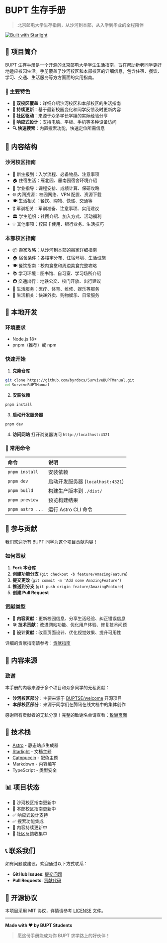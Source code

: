 # BUPT 生存手册

> 北京邮电大学生存指南，从沙河到本部，从入学到毕业的全程陪伴

[![Built with Starlight](https://astro.badg.es/v2/built-with-starlight/tiny.svg)](https://starlight.astro.build)

## 📖 项目简介

BUPT 生存手册是一个开源的北京邮电大学学生生活指南，旨在帮助新老同学更好地适应校园生活。手册覆盖了沙河校区和本部校区的详细信息，包含住宿、餐饮、学习、交通、生活服务等方方面面的实用指南。

### 🎯 主要特色

- **📍 双校区覆盖**：详细介绍沙河校区和本部校区的生活指南
- **🔄 持续更新**：基于最新校园变化和同学反馈及时更新内容  
- **👥 社区驱动**：来源于众多学长学姐的实际经验分享
- **📱 响应式设计**：支持电脑、平板、手机等多种设备访问
- **🔍 快速搜索**：内置搜索功能，快速定位所需信息

## 🏫 内容结构

### 沙河校区指南
- 🎒 新生报到：入学流程、必备物品、注意事项
- 🏠 住宿生活：雁北园、雁南园宿舍环境介绍
- 📖 学业指导：课程安排、成绩计算、保研攻略
- 🌐 内网资源：校园网络、VPN 配置、资源下载
- 🍽️ 生活相关：餐饮、购物、快递、交通等
- 🎖️ 军训相关：军训准备、注意事项、实用建议
- 🏛️ 学生组织：社团介绍、加入方式、活动福利
- 💡 其他事项：校园卡使用、银行业务、生活技巧

### 本部校区指南
- 📦 搬家攻略：从沙河到本部的搬家详细指南
- 🏠 宿舍条件：各楼宇分布、住宿环境、生活设施
- 🍽️ 餐饮指南：校内食堂和周边美食完整攻略
- 📚 学习环境：图书馆、自习室、学习场所介绍
- 🚇 交通出行：地铁公交、校门开放、出行建议
- 🏥 生活服务：医疗、体育、维修、娱乐等服务
- 📱 生活相关：快递外卖、购物娱乐、日常服务

## 🚀 本地开发

### 环境要求

- Node.js 18+ 
- pnpm（推荐）或 npm

### 快速开始

1. **克隆仓库**
```bash
git clone https://github.com/byrdocs/SurviveBUPTManual.git
cd SurviveBUPTManual
```

2. **安装依赖**
```bash
pnpm install
```

3. **启动开发服务器**
```bash
pnpm dev
```

4. **访问网站**
打开浏览器访问 `http://localhost:4321`

### 🧞 常用命令

| 命令 | 说明 |
| :--- | :--- |
| `pnpm install` | 安装依赖 |
| `pnpm dev` | 启动开发服务器 (`localhost:4321`) |
| `pnpm build` | 构建生产版本到 `./dist/` |
| `pnpm preview` | 预览构建结果 |
| `pnpm astro ...` | 运行 Astro CLI 命令 |

## 🤝 参与贡献

我们欢迎所有 BUPT 同学为这个项目贡献内容！

### 如何贡献

1. **Fork 本仓库**
2. **创建功能分支** (`git checkout -b feature/AmazingFeature`)
3. **提交更改** (`git commit -m 'Add some AmazingFeature'`)
4. **推送到分支** (`git push origin feature/AmazingFeature`)
5. **创建 Pull Request**

### 贡献类型

- 📝 **内容贡献**：更新校园信息、分享生活经验、纠正错误信息
- 🛠️ **技术贡献**：改进网站功能、优化用户体验、修复技术问题
- 🎨 **设计贡献**：改善页面设计、优化视觉效果、提升可用性

详细的贡献指南请参考：[贡献指南](./src/content/docs/contributing.md)

## 📄 内容来源

### 致谢

本手册的内容来源于多个项目和众多同学的无私贡献：

- **沙河校区部分**：主要来源于 [BUPTSE/welcome](https://github.com/BUPTSE/welcome) 开源项目
- **本部校区部分**：来源于同学们在腾讯在线文档中的集体创作

感谢所有贡献者的无私分享！完整的致谢名单请查看：[致谢页面](./src/content/docs/acknowledgments.md)

## 🔧 技术栈

- [Astro](https://astro.build/) - 静态站点生成器
- [Starlight](https://starlight.astro.build/) - 文档主题
- [Catppuccin](https://github.com/catppuccin/starlight) - 配色主题
- Markdown - 内容编写
- TypeScript - 类型安全

## 📊 项目状态

- 🔄 沙河校区指南更新中
- 🔄 本部校区指南更新中
- ✅ 响应式设计支持
- ✅ 搜索功能集成
- 🔄 内容持续更新中
- 🔄 社区反馈收集中

## 📞 联系我们

如有问题或建议，欢迎通过以下方式联系：

- **GitHub Issues**: [提交问题](https://github.com/byrdocs/SurviveBUPTManual/issues)
- **Pull Requests**: [贡献代码](https://github.com/byrdocs/SurviveBUPTManual/pulls)

## 📄 开源协议

本项目采用 MIT 协议，详情请参考 [LICENSE](LICENSE) 文件。

---

**Made with ❤️ by BUPT Students**

> 愿这份手册能成为你 BUPT 求学路上的好伙伴！
